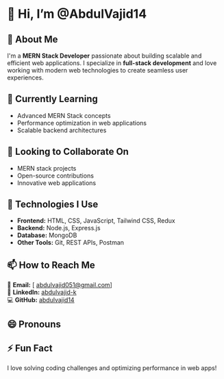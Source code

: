 # 👋 Hi, I’m @AbdulVajid14

## 👀 About Me  
I'm a **MERN Stack Developer** passionate about building scalable and efficient web applications. I specialize in **full-stack development** and love working with modern web technologies to create seamless user experiences.  

## 🌱 Currently Learning  
- Advanced MERN Stack concepts  
- Performance optimization in web applications  
- Scalable backend architectures  

## 💞️ Looking to Collaborate On  
- MERN stack projects  
- Open-source contributions  
- Innovative web applications  

## 🚀 Technologies I Use  
- **Frontend:** HTML, CSS, JavaScript, Tailwind CSS, Redux  
- **Backend:** Node.js, Express.js  
- **Database:** MongoDB  
- **Other Tools:** Git, REST APIs, Postman  

## 📫 How to Reach Me  
📩 **Email:** [ abdulvajid051@gmail.com]  
🔗 **LinkedIn:** [abdulvajid-k](#)  
💻 **GitHub:** [  abdulvajid14](#)  

## 😄 Pronouns  

## ⚡ Fun Fact  
I love solving coding challenges and optimizing performance in web apps!  

<!---
AbdulVajid14/AbdulVajid14 is a ✨ special ✨ repository because its `README.md` (this file) appears on your GitHub profile.
You can click the Preview link to take a look at your changes.
--->  
